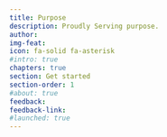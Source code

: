 ```yaml
---
title: Purpose
description: Proudly Serving purpose.
author: 
img-feat: 
icon: fa-solid fa-asterisk
#intro: true
chapters: true
section: Get started
section-order: 1
#about: true
feedback: 
feedback-link: 
#launched: true
---
```


